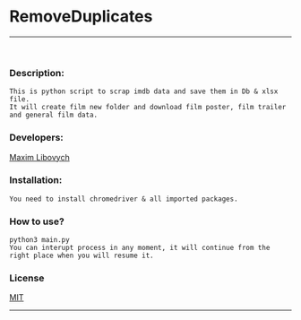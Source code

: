 # RemoveDuplicates
___
​
### Description:
    This is python script to scrap imdb data and save them in Db & xlsx file.
    It will create film new folder and download film poster, film trailer and general film data.
### Developers:
 [Maxim Libovych](https://github.com/mlibovych)


### Installation:
    You need to install chromedriver & all imported packages.

### How to use?
    python3 main.py
    You can interupt process in any moment, it will continue from the right place when you will resume it.


### License
[MIT](https://choosealicense.com/licenses/mit/)

---

